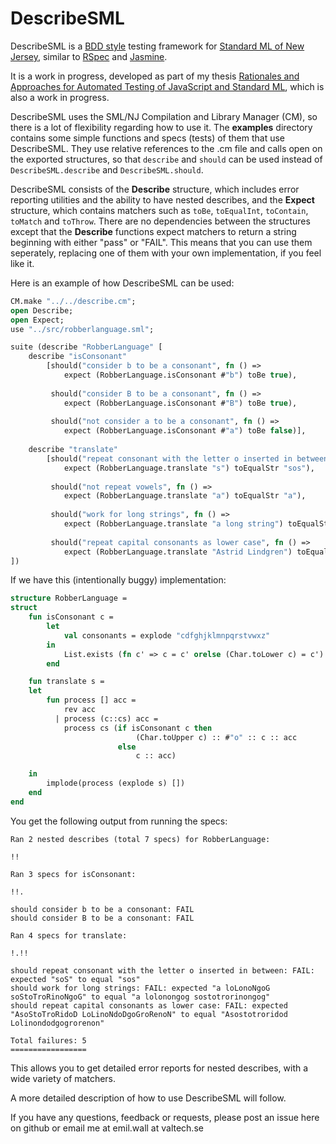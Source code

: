 DescribeSML
===========

DescribeSML is a [BDD style](http://en.wikipedia.org/wiki/Behavior-driven_development)
testing framework for [Standard ML of New Jersey](http://www.smlnj.org/),
similar to [RSpec](http://rspec.info/)
and [Jasmine](http://pivotal.github.io/jasmine/).

It is a work in progress, developed as part of my thesis
[Rationales and Approaches for Automated Testing of JavaScript and Standard ML](https://github.com/emilwall/exjobb),
which is also a work in progress.

DescribeSML uses the SML/NJ Compilation and Library Manager (CM), so there is a lot of flexibility
regarding how to use it. The **examples** directory contains some simple functions and specs (tests)
of them that use DescribeSML. They use relative references to the .cm file and calls open on the
exported structures, so that ```describe``` and ```should``` can be used instead of ```DescribeSML.describe```
and ```DescribeSML.should```.

DescribeSML consists of the **Describe** structure, which includes error reporting utilities and the
ability to have nested describes, and the **Expect** structure, which contains matchers such as ```toBe```,
```toEqualInt```, ```toContain```, ```toMatch``` and ```toThrow```. There are no dependencies between
the structures except that the **Describe** functions expect matchers to return a string beginning with
either "pass" or "FAIL". This means that you can use them seperately, replacing one of them with your
own implementation, if you feel like it.

Here is an example of how DescribeSML can be used:

```SML
CM.make "../../describe.cm";
open Describe;
open Expect;
use "../src/robberlanguage.sml";

suite (describe "RobberLanguage" [
    describe "isConsonant"
        [should("consider b to be a consonant", fn () =>
            expect (RobberLanguage.isConsonant #"b") toBe true),
    
         should("consider B to be a consonant", fn () =>
            expect (RobberLanguage.isConsonant #"B") toBe true),
    
         should("not consider a to be a consonant", fn () =>
            expect (RobberLanguage.isConsonant #"a") toBe false)],
    
    describe "translate"
        [should("repeat consonant with the letter o inserted in between", fn () =>
            expect (RobberLanguage.translate "s") toEqualStr "sos"),
    
         should("not repeat vowels", fn () =>
            expect (RobberLanguage.translate "a") toEqualStr "a"),
    
         should("work for long strings", fn () =>
            expect (RobberLanguage.translate "a long string") toEqualStr "a lolonongog sostotrorinongog"),
    
         should("repeat capital consonants as lower case", fn () =>
            expect (RobberLanguage.translate "Astrid Lindgren") toEqualStr "Asostotroridod Lolinondodgogrorenon")]
])
```

If we have this (intentionally buggy) implementation:

```SML
structure RobberLanguage =
struct
    fun isConsonant c =
        let
            val consonants = explode "cdfghjklmnpqrstvwxz"
        in
            List.exists (fn c' => c = c' orelse (Char.toLower c) = c') consonants
        end

    fun translate s =
    let
        fun process [] acc =
            rev acc
          | process (c::cs) acc =
            process cs (if isConsonant c then
                            (Char.toUpper c) :: #"o" :: c :: acc
                        else
                            c :: acc)

    in
        implode(process (explode s) [])
    end
end
```

You get the following output from running the specs:

```
Ran 2 nested describes (total 7 specs) for RobberLanguage:

!!

Ran 3 specs for isConsonant:

!!.

should consider b to be a consonant: FAIL
should consider B to be a consonant: FAIL

Ran 4 specs for translate:

!.!!

should repeat consonant with the letter o inserted in between: FAIL: expected "soS" to equal "sos"
should work for long strings: FAIL: expected "a loLonoNgoG soStoTroRinoNgoG" to equal "a lolonongog sostotrorinongog"
should repeat capital consonants as lower case: FAIL: expected "AsoStoTroRidoD LoLinoNdoDgoGroRenoN" to equal "Asostotroridod Lolinondodgogrorenon"

Total failures: 5
=================
```

This allows you to get detailed error reports for nested describes, with a wide
variety of matchers.

A more detailed description of how to use DescribeSML will follow.

If you have any questions, feedback or requests, please post an issue here on
github or email me at emil.wall at valtech.se
